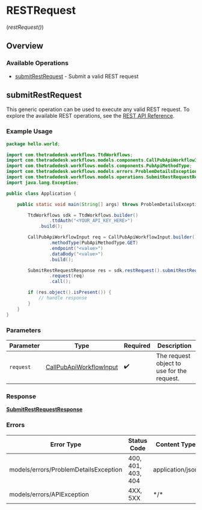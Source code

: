 # RESTRequest
(*restRequest()*)

## Overview

### Available Operations

* [submitRestRequest](#submitrestrequest) - Submit a valid REST request

## submitRestRequest

This generic operation can be used to execute any valid REST request.
To explore the available REST operations, see the [REST API Reference](https://partner.thetradedesk.com/v3/portal/api/doc/ApiReferencePlatform).

### Example Usage

```java
package hello.world;

import com.thetradedesk.workflows.TtdWorkflows;
import com.thetradedesk.workflows.models.components.CallPubApiWorkflowInput;
import com.thetradedesk.workflows.models.components.PubApiMethodType;
import com.thetradedesk.workflows.models.errors.ProblemDetailsException;
import com.thetradedesk.workflows.models.operations.SubmitRestRequestResponse;
import java.lang.Exception;

public class Application {

    public static void main(String[] args) throws ProblemDetailsException, Exception {

        TtdWorkflows sdk = TtdWorkflows.builder()
                .ttdAuth("<YOUR_API_KEY_HERE>")
            .build();

        CallPubApiWorkflowInput req = CallPubApiWorkflowInput.builder()
                .methodType(PubApiMethodType.GET)
                .endpoint("<value>")
                .dataBody("<value>")
                .build();

        SubmitRestRequestResponse res = sdk.restRequest().submitRestRequest()
                .request(req)
                .call();

        if (res.object().isPresent()) {
            // handle response
        }
    }
}
```

### Parameters

| Parameter                                                                 | Type                                                                      | Required                                                                  | Description                                                               |
| ------------------------------------------------------------------------- | ------------------------------------------------------------------------- | ------------------------------------------------------------------------- | ------------------------------------------------------------------------- |
| `request`                                                                 | [CallPubApiWorkflowInput](../../models/shared/CallPubApiWorkflowInput.md) | :heavy_check_mark:                                                        | The request object to use for the request.                                |

### Response

**[SubmitRestRequestResponse](../../models/operations/SubmitRestRequestResponse.md)**

### Errors

| Error Type                            | Status Code                           | Content Type                          |
| ------------------------------------- | ------------------------------------- | ------------------------------------- |
| models/errors/ProblemDetailsException | 400, 401, 403, 404                    | application/json                      |
| models/errors/APIException            | 4XX, 5XX                              | \*/\*                                 |